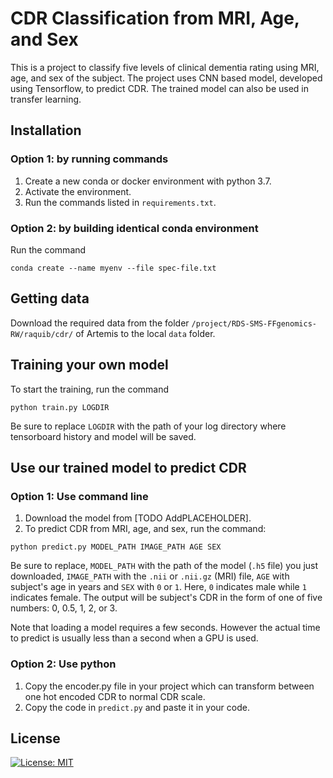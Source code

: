 # CDR Classification from MRI, Age, and Sex

This is a project to classify five levels of clinical dementia rating using MRI, age, and sex of the subject. The project uses CNN based model, developed using Tensorflow, to predict CDR. The trained model can also be used in transfer learning.

## Installation
### Option 1: by running commands
1. Create a new conda or docker environment with python 3.7.
2. Activate the environment.
3. Run the commands listed in `requirements.txt`.

### Option 2: by building identical conda environment
Run the command
```
conda create --name myenv --file spec-file.txt
```

## Getting data
Download the required data from the folder `/project/RDS-SMS-FFgenomics-RW/raquib/cdr/` of Artemis to the local `data` folder.

## Training your own model
To start the training, run the command
```
python train.py LOGDIR
```
Be sure to replace `LOGDIR` with the path of your log directory where tensorboard history and model will be saved.

## Use our trained model to predict CDR
### Option 1: Use command line
1. Download the model from [TODO AddPLACEHOLDER].
2. To predict CDR from MRI, age, and sex, run the command:
```
python predict.py MODEL_PATH IMAGE_PATH AGE SEX
```
Be sure to replace, `MODEL_PATH` with the path of the model (`.h5` file) you just downloaded, `IMAGE_PATH` with the `.nii` or `.nii.gz` (MRI) file, `AGE` with subject's age in years and `SEX` with `0` or `1`. Here, `0` indicates male while `1` indicates female. The output will be subject's CDR in the form of one of five numbers: 0, 0.5, 1, 2, or 3.

Note that loading a model requires a few seconds. However the actual time to predict is usually less than a second when a GPU is used.

### Option 2: Use python
1. Copy the encoder.py file in your project which can transform between one hot encoded CDR to normal CDR scale.
2. Copy the code in `predict.py` and paste it in your code.

## License
[![License: MIT](https://img.shields.io/badge/License-MIT-yellow.svg)](https://opensource.org/licenses/MIT)